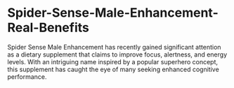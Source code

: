 # Spider-Sense-Male-Enhancement-Real-Benefits
Spider Sense Male Enhancement has recently gained significant attention as a dietary supplement that claims to improve focus, alertness, and energy levels. With an intriguing name inspired by a popular superhero concept, this supplement has caught the eye of many seeking enhanced cognitive performance. 
